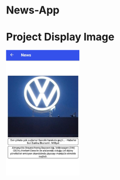 # News-App

# Project Display Image
<p>
  
<a href="https://github.com/MehmetEminPolat/News-App/blob/master/PNG.jpg" target="_blank">
<img src="https://github.com/MehmetEminPolat/News-App/blob/master/PNG.jpg" width="200" style="max-width:100%;"></a>
  
</p>  

